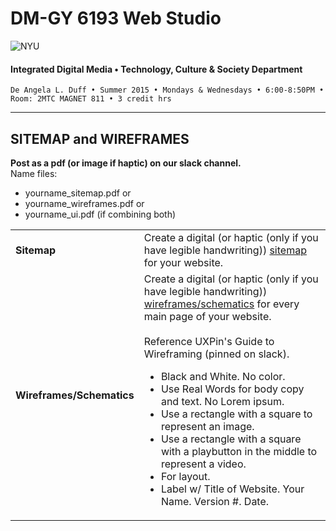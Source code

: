 # DM-GY 6193 Web Studio

![NYU](http://ws2.polishedsolid.com/de/nyu_soe_logo.png)
#### Integrated Digital Media • Technology, Culture & Society Department

    De Angela L. Duff • Summer 2015 • Mondays & Wednesdays • 6:00-8:50PM • Room: 2MTC MAGNET 811 • 3 credit hrs

---

## SITEMAP and WIREFRAMES

**Post as a pdf (or image if haptic) on our slack channel.** 
<br>
Name files: 
* yourname_sitemap.pdf or 
* yourname_wireframes.pdf or 
* yourname_ui.pdf (if combining both)

<table>
<tr>
<td><strong>Sitemap</strong></td>
<td>Create a digital (or haptic (only if you have legible handwriting)) <a href="../resources/dm6193_ux_resources.md">sitemap</a> for your website.</td>
</tr>
<tr>
<td><strong>Wireframes/Schematics</strong></td>
<td>Create a digital (or haptic (only if you have legible handwriting)) <a href="../resources/dm6193_ux_resources.md">wireframes/schematics</a> for every main page of your website.<br><br>
Reference UXPin's Guide to Wireframing (pinned on slack).
<ul>
<li>Black and White. No color.</li>
<li>Use Real Words for body copy and text. No Lorem ipsum.</li>
<li>Use a rectangle with a square to represent an image.</li>
<li>Use a rectangle with a square with a playbutton in the middle to represent a video.</li>
<li>For layout.</li>
<li>Label w/ Title of Website. Your Name. Version #. Date.</li>
</ul>
</td>
</tr>
</table>











